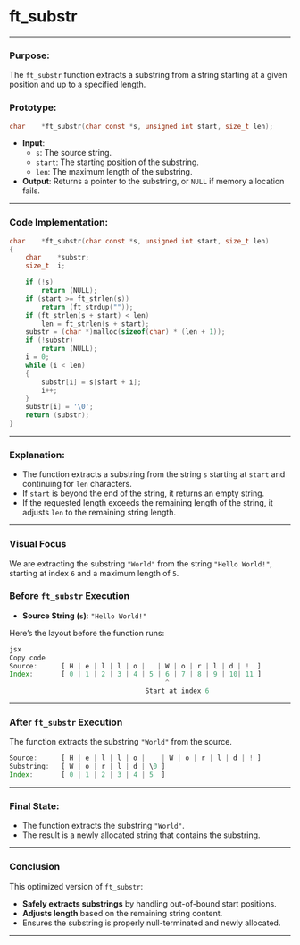 # **ft_substr**

---

### **Purpose**:

The `ft_substr` function extracts a substring from a string starting at a given position and up to a specified length.

### **Prototype**:

```c
char	*ft_substr(char const *s, unsigned int start, size_t len);

```

- **Input**:
    - `s`: The source string.
    - `start`: The starting position of the substring.
    - `len`: The maximum length of the substring.
- **Output**: Returns a pointer to the substring, or `NULL` if memory allocation fails.

---

### **Code Implementation**:

```c
char	*ft_substr(char const *s, unsigned int start, size_t len)
{
	char	*substr;
	size_t	i;

	if (!s)
		return (NULL);
	if (start >= ft_strlen(s))
		return (ft_strdup(""));
	if (ft_strlen(s + start) < len)
		len = ft_strlen(s + start);
	substr = (char *)malloc(sizeof(char) * (len + 1));
	if (!substr)
		return (NULL);
	i = 0;
	while (i < len)
	{
		substr[i] = s[start + i];
		i++;
	}
	substr[i] = '\0';
	return (substr);
}
```

---

### **Explanation**:

- The function extracts a substring from the string `s` starting at `start` and continuing for `len` characters.
- If `start` is beyond the end of the string, it returns an empty string.
- If the requested length exceeds the remaining length of the string, it adjusts `len` to the remaining string length.

---

### **Visual Focus**

We are extracting the substring `"World"` from the string `"Hello World!"`, starting at index `6` and a maximum length of `5`.

### **Before `ft_substr` Execution**

- **Source String (`s`)**: `"Hello World!"`

Here’s the layout before the function runs:

```jsx
jsx
Copy code
Source:      [ H | e | l | l | o |   | W | o | r | l | d | !  ]
Index:       [ 0 | 1 | 2 | 3 | 4 | 5 | 6 | 7 | 8 | 9 | 10| 11 ]
                                       ^
                                  Start at index 6
```

---

### **After `ft_substr` Execution**

The function extracts the substring `"World"` from the source.

```jsx
Source:      [ H | e | l | l | o |    | W | o | r | l | d | ! ]
Substring:   [ W | o | r | l | d | \0 ]
Index:       [ 0 | 1 | 2 | 3 | 4 | 5  ]

```

---

### **Final State**:

- The function extracts the substring `"World"`.
- The result is a newly allocated string that contains the substring.

---

### **Conclusion**

This optimized version of `ft_substr`:

- **Safely extracts substrings** by handling out-of-bound start positions.
- **Adjusts length** based on the remaining string content.
- Ensures the substring is properly null-terminated and newly allocated.

---